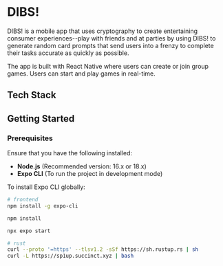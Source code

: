 # DIBS!

DIBS! is a mobile app that uses cryptography to create entertaining consumer experiences--play with friends and at parties by using DIBS! to generate random card prompts that send users into a frenzy to complete their tasks accurate as quickly as possible.

The app is built with React Native where users can create or join group games. Users can start and play games in real-time.

## Tech Stack


## Getting Started

### Prerequisites

Ensure that you have the following installed:

- **Node.js** (Recommended version: 16.x or 18.x)
- **Expo CLI** (To run the project in development mode)

To install Expo CLI globally:

```bash
# frontend
npm install -g expo-cli

npm install

npx expo start

# rust
curl --proto '=https' --tlsv1.2 -sSf https://sh.rustup.rs | sh
curl -L https://sp1up.succinct.xyz | bash


